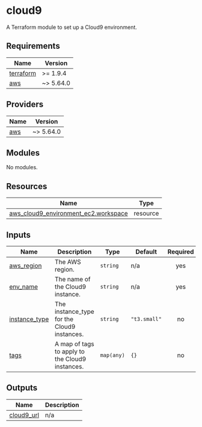 # cloud9

A Terraform module to set up a Cloud9 environment. 

<!-- BEGIN_TF_DOCS -->
## Requirements

| Name | Version |
|------|---------|
| <a name="requirement_terraform"></a> [terraform](#requirement\_terraform) | >= 1.9.4 |
| <a name="requirement_aws"></a> [aws](#requirement\_aws) | ~> 5.64.0 |

## Providers

| Name | Version |
|------|---------|
| <a name="provider_aws"></a> [aws](#provider\_aws) | ~> 5.64.0 |

## Modules

No modules.

## Resources

| Name | Type |
|------|------|
| [aws_cloud9_environment_ec2.workspace](https://registry.terraform.io/providers/hashicorp/aws/latest/docs/resources/cloud9_environment_ec2) | resource |

## Inputs

| Name | Description | Type | Default | Required |
|------|-------------|------|---------|:--------:|
| <a name="input_aws_region"></a> [aws\_region](#input\_aws\_region) | The AWS region. | `string` | n/a | yes |
| <a name="input_env_name"></a> [env\_name](#input\_env\_name) | The name of the Cloud9 instance. | `string` | n/a | yes |
| <a name="input_instance_type"></a> [instance\_type](#input\_instance\_type) | The instance\_type for the Cloud9 instances. | `string` | `"t3.small"` | no |
| <a name="input_tags"></a> [tags](#input\_tags) | A map of tags to apply to the Cloud9 instances. | `map(any)` | `{}` | no |

## Outputs

| Name | Description |
|------|-------------|
| <a name="output_cloud9_url"></a> [cloud9\_url](#output\_cloud9\_url) | n/a |
<!-- END_TF_DOCS -->
